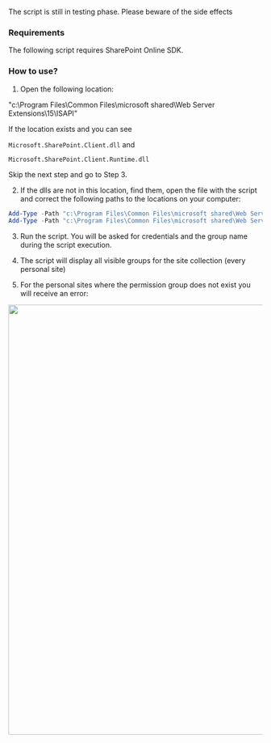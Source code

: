 The script is still in testing phase. Please beware of the side effects

 

 

### Requirements
 
The following script requires SharePoint Online SDK.

 

### How to use?
1. Open the following location:

"c:\Program Files\Common Files\microsoft shared\Web Server Extensions\15\ISAPI\"

If the location exists and you can see

```Microsoft.SharePoint.Client.dll```    and

```Microsoft.SharePoint.Client.Runtime.dll```

Skip the next step and go to Step 3.

 

2. If the dlls are not in this location, find them, open the file with the script and correct the following paths to the locations on your computer:

```PowerShell
Add-Type -Path "c:\Program Files\Common Files\microsoft shared\Web Server Extensions\15\ISAPI\Microsoft.SharePoint.Client.dll"  
Add-Type -Path "c:\Program Files\Common Files\microsoft shared\Web Server Extensions\15\ISAPI\Microsoft.SharePoint.Client.Runtime.dll"  
``` 
 
3. Run the script. You will be asked for credentials and the group name during the script execution.

4. The script will display all visible groups for the site collection (every personal site)

5. For the personal sites where the permission group does not exist you will receive an error:

<img src="../Remove permission groups from personal files/SolutionForPropic.PNG" width="850">

 

 

 

 

